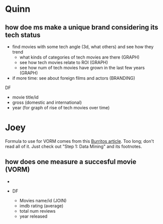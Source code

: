 # Quinn

## how doe ms make a unique brand considering its tech status
  - find movies with some tech angle (3d, what others) and see how they trend
    - what kinds of categories of tech movies are there (GRAPH)
    - see how tech movies relate to ROI (GRAPH)
    - see how num of tech movies have grown in the last few years (GRAPH)
  - if more time: see about foreign films and actors (BRANDING)

DF

  - movie title/id
  - gross (domestic and international)
  - year (for graph of rise of tech movies over time)

# Joey

Formula to use for VORM comes from this [Burritos article](https://fivethirtyeight.com/features/in-search-of-americas-best-burrito/). Too long; don't read all of it. Just check out "Step 1: Data Mining" and its footnotes.

## how does one measure a succesful movie (VORM)
  - 
  
  
  
  
  - DF
    - Movies name/id (JOIN)
    - imdb rating (average)
    - total num reviews
    - year released 


